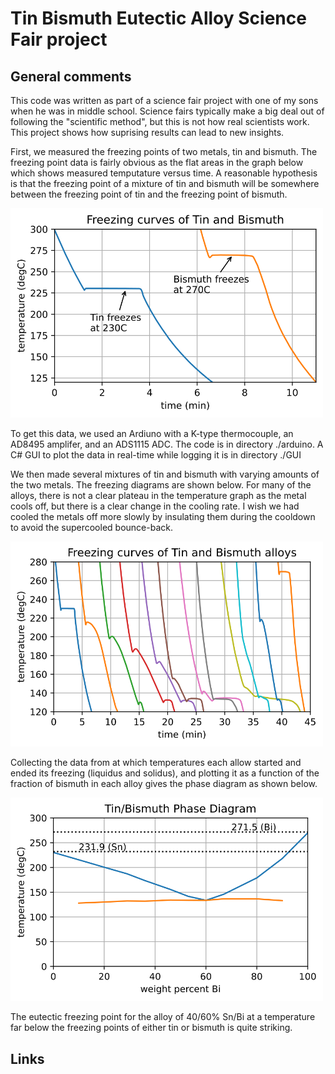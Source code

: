 # Tin Bismuth Eutectic Alloy Science Fair project

## General comments

This code was written as part of a science fair project with one of my sons when he was in middle school. Science fairs typically make a big deal out of following the "scientific method", but this is not how real scientists work. This project shows how suprising results can lead to new insights.

First, we measured the freezing points of two metals, tin and bismuth. The freezing point data is fairly obvious as the flat areas in the graph below which shows measured temputature versus time. A reasonable hypothesis is that the freezing point of a mixture of tin and bismuth will be somewhere between the freezing point of tin and the freezing point of bismuth.

[<img src="./media/freezingSnBi.svg" width="500">]()

To get this data, we used an Ardiuno with a K-type thermocouple, an AD8495 amplifer, and an ADS1115 ADC. The code is in directory ./arduino. A C# GUI to plot the data in real-time while logging it is in directory ./GUI

We then made several mixtures of tin and bismuth with varying amounts of the two metals. The freezing diagrams are shown below. For many of the alloys, there is not a clear plateau in the temperature graph as the metal cools off, but there is a clear change in the cooling rate. I wish we had cooled the metals off more slowly by insulating them during the cooldown to avoid the supercooled bounce-back.

[<img src="./media/freezingSnBiAll.svg" width="500">]()

Collecting the data from at which temperatures each allow started and ended its freezing (liquidus and solidus), and plotting it as a function of the fraction of bismuth in each alloy gives the phase diagram as shown below. 

[<img src="./media/phaseSnBi.svg" width="500">]()

The eutectic freezing point for the alloy of 40/60% Sn/Bi at a temperature far below the freezing points of either tin or bismuth is quite striking.

## Links

